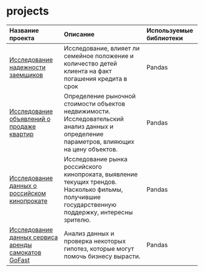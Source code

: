 # projects



| Название проекта     | Описание                   | Используемые библиотеки  |
| :--------------------| :-----------------------   |:-------------------------|
| [Исследование надежности заемщиков](https://github.com/TimurAng/data_student_repo/tree/main/reliability_of_borrowers) | Исследование, влияет ли семейное положение и количество детей клиента на факт погашения кредита в срок | Pandas |
|[Исследование объявлений о продаже квартир](https://github.com/TimurAng/data_student_repo/tree/main/research_of_apartment_sale)|Определение рыночной стоимости объектов недвижимости. Исследовательский анализ данных и определение параметров, влияющих на цену объектов.| Pandas |
|[Исследование данных о российском кинопрокате](https://github.com/TimurAng/data_student_repo/tree/main/russian_film_distribution)|Исследование рынка российского кинопроката, выявление текущих трендов. Насколько фильмы, получившие государственную поддержку, интересны зрителю.|Pandas|
|[Исследование данных сервиса аренды самокатов GoFast]()|Анализ данных и проверка некоторых гипотез, которые могут помочь бизнесу вырасти.|Pandas|
